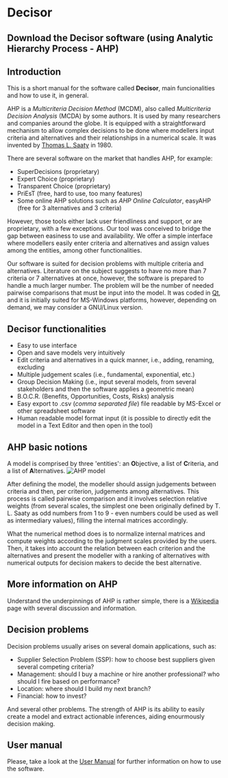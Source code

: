 # Decisor
Download the Decisor software (using Analytic Hierarchy Process - AHP)
--
## Introduction
This is a short manual for the software called **Decisor**, main funcionalities and how to use it, in general.

AHP is a *Multicriteria Decision Method* (MCDM), also called *Multicriteria Decision Analysis* (MCDA) by some authors. It is used by many researchers and companies around the globe. It is equipped with a straightforward mechanism to allow complex decisions to be done where modellers input criteria and alternatives and their relationships in a numerical scale. It was invented by [Thomas L. Saaty](https://en.wikipedia.org/wiki/Thomas_L._Saaty) in 1980.

There are several software on the market that handles AHP, for example:
- SuperDecisions (proprietary)
- Expert Choice (proprietary)
- Transparent Choice (proprietary)
- PriEsT (free, hard to use, too many features)
- Some online AHP solutions such as *AHP Online Calculator*, easyAHP (free for 3 alternatives and 3 criteria)

However, those tools either lack user friendliness and support, or are proprietary, with a few exceptions. Our tool was conceived to bridge the gap between easiness to use and availability. We offer a simple interface where modellers easily enter criteria and alternatives and assign values among the entities, among other functionalities.

Our software is suited for decision problems with multiple criteria and alternatives. Literature on the subject suggests to have no more than 7 criteria or 7 alternatives at once, however, the software is prepared to handle a much larger number. The problem will be the number of needed pairwise comparisons that must be input into the model. It was coded in [Qt](https://www.qt.io/), and it is initially suited for MS-Windows platforms, however, depending on demand, we may consider a GNU/Linux version.

## Decisor functionalities
- Easy to use interface
- Open and save models very intuitively
- Edit criteria and alternatives in a quick manner, i.e., adding, renaming, excluding
- Multiple judgement scales (i.e., fundamental, exponential, etc.)
- Group Decision Making (i.e., input several models, from several stakeholders and then the software applies a geometric mean)
- B.O.C.R. (Benefits, Opportunities, Costs, Risks) analysis
- Easy export to .csv (*comma separated file*) file readable by MS-Excel or other spreadsheet software
- Human readable model format input (it is possible to directly edit the model in a Text Editor and then open in the tool)

## AHP basic notions
A model is comprised by three 'entities': an **O**bjective, a list of **C**riteria, and a list of **A**lternatives.
![AHP model](https://github.com/unisc/decisorGUI/blob/master/images/model-ahp.png)

After defining the model, the modeller should assign judgements between criteria and then, per criterion, judgements among alternatives. This process is called pairwise comparison and it involves selection relative weights (from several scales, the simplest one been originally defined by T. L. Saaty as odd numbers from 1 to 9 - even numbers could be used as well as intermediary values), filling the internal matrices accordingly. 

What the numerical method does is to normalize internal matrices and compute weights according to the judgment scales provided by the users. Then, it takes into account the relation between each criterion and the alternatives and present the modeller with a ranking of alternatives with numerical outputs for decision makers to decide the best alternative.

## More information on AHP
Understand the underpinnings of AHP is rather simple, there is a [Wikipedia](https://en.wikipedia.org/wiki/Analytic_hierarchy_process) page with several discussion and information.

## Decision problems
Decision problems usually arises on several domain applications, such as:
- Supplier Selection Problem (SSP): how to choose best suppliers given several competing criteria?
- Management: should I buy a machine or hire another professional? who should I fire based on performance?
- Location: where should I build my next branch?
- Financial: how to invest?

And several other problems. The strength of AHP is its ability to easily create a model and extract actionable inferences, aiding enourmously decision making.

## User manual
Please, take a look at the [User Manual](https://github.com/unisc/decisorGUI/blob/master/user-manual) for further information on how to use the software.

